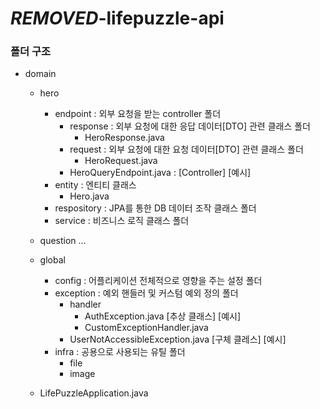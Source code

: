 # ***REMOVED***-lifepuzzle-api



### 폴더 구조

- domain
    - hero
        - endpoint : 외부 요청을 받는 controller 폴더
            - response : 외부 요청에 대한 응답 데이터[DTO] 관련 클래스 폴더
                - HeroResponse.java
            - request : 외부 요청에 대한 요청 데이터[DTO] 관련 클래스 폴더
                - HeroRequest.java
            - HeroQueryEndpoint.java : [Controller] [예시]
        - entity : 엔티티 클래스 
            - Hero.java 
        - respository : JPA를 통한 DB 데이터 조작 클래스 폴더
        - service : 비즈니스 로직 클래스 폴더
    - question
    ...
        
  - global
      - config : 어플리케이션 전체적으로 영향을 주는 설정 폴더
      - exception : 예외 핸들러 및 커스텀 예외 정의 폴더
          - handler
              - AuthException.java [추상 클래스] [예시]
              - CustomExceptionHandler.java
          - UserNotAccessibleException.java [구체 클레스] [예시]
      - infra : 공용으로 사용되는 유틸 폴더
          - file
          - image 
    
  - LifePuzzleApplication.java
    
